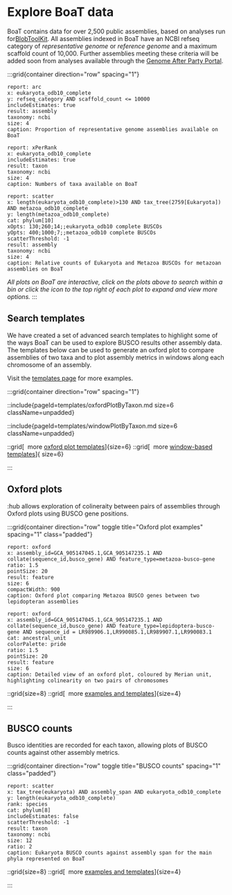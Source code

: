 # Explore BoaT data

BoaT contains data for over 2,500 public assemblies, based on analyses run for[BlobToolKit](https://blobtoolkit.genomehubs.org). All assemblies indexed in BoaT have an NCBI refseq category of _representative genome_ or _reference genome_ and a maximum scaffold count of 10,000. Further assemblies meeting these criteria will be added soon from analyses available through the [Genome After Party Portal](https://gap.cog.sanger.ac.uk/).

:::grid{container direction="row" spacing="1"}

```report
report: arc
x: eukaryota_odb10_complete
y: refseq_category AND scaffold_count <= 10000
includeEstimates: true
result: assembly
taxonomy: ncbi
size: 4
caption: Proportion of representative genome assemblies available on BoaT
```

```report
report: xPerRank
x: eukaryota_odb10_complete
includeEstimates: true
result: taxon
taxonomy: ncbi
size: 4
caption: Numbers of taxa available on BoaT
```

```report
report: scatter
x: length(eukaryota_odb10_complete)>130 AND tax_tree(2759[Eukaryota]) AND metazoa_odb10_complete
y: length(metazoa_odb10_complete)
cat: phylum[10]
xOpts: 130;260;14;;eukaryota_odb10 complete BUSCOs
yOpts: 400;1000;7;;metazoa_odb10 complete BUSCOs
scatterThreshold: -1
result: assembly
taxonomy: ncbi
size: 4
caption: Relative counts of Eukaryota and Metazoa BUSCOs for metazoan assemblies on BoaT
```

_All plots on BoaT are interactive, click on the plots above to search within a bin or click the icon to the top right of each plot to expand and view more options._
:::

## Search templates

We have created a set of advanced search templates to highlight some of the ways BoaT can be used to explore BUSCO results other assembly data. The templates below can be used to generate an oxford plot to compare assemblies of two taxa and to plot assembly metrics in windows along each chromosome of an assembly.

Visit the [templates page](/templates) for more examples.

:::grid{container direction="row" spacing="1"}

::include{pageId=templates/oxfordPlotByTaxon.md size=6 className=unpadded}

::include{pageId=templates/windowPlotByTaxon.md size=6 className=unpadded}

::grid[&nbsp;&nbsp;more [oxford plot templates](/templates/oxford)]{size=6}
::grid[&nbsp;&nbsp;more [window-based templates](/templates/windows)]{ size=6}

:::

## Oxford plots

:hub allows exploration of colineraity between pairs of assemblies through Oxford plots using BUSCO gene positions.

:::grid{container direction="row" toggle title="Oxford plot examples" spacing="1" class="padded"}

```report
report: oxford
x: assembly_id=GCA_905147045.1,GCA_905147235.1 AND collate(sequence_id,busco_gene) AND feature_type=metazoa-busco-gene
ratio: 1.5
pointSize: 20
result: feature
size: 6
compactWidth: 900
caption: Oxford plot comparing Metazoa BUSCO genes between two lepidopteran assemblies
```

```report
report: oxford
x: assembly_id=GCA_905147045.1,GCA_905147235.1 AND collate(sequence_id,busco_gene) AND feature_type=lepidoptera-busco-gene AND sequence_id = LR989906.1,LR990085.1,LR989907.1,LR990083.1
cat: ancestral_unit
colorPalette: pride
ratio: 1.5
pointSize: 20
result: feature
size: 6
caption: Detailed view of an oxford plot, coloured by Merian unit, highlighting colinearity on two pairs of chromosomes
```

::grid{size=8}
::grid[&nbsp;&nbsp;more [examples and templates](/templates/oxford)]{size=4}

:::

## BUSCO counts

Busco identities are recorded for each taxon, allowing plots of BUSCO counts against other assembly metrics.

:::grid{container direction="row" toggle title="BUSCO counts" spacing="1" class="padded"}

```report
report: scatter
x: tax_tree(eukaryota) AND assembly_span AND eukaryota_odb10_complete
y: length(eukaryota_odb10_complete)
rank: species
cat: phylum[8]
includeEstimates: false
scatterThreshold: -1
result: taxon
taxonomy: ncbi
size: 12
ratio: 2
caption: Eukaryota BUSCO counts against assembly span for the main phyla represented on BoaT
```

::grid{size=8}
::grid[&nbsp;&nbsp;more [examples and templates](/templates/counts)]{size=4}

:::
